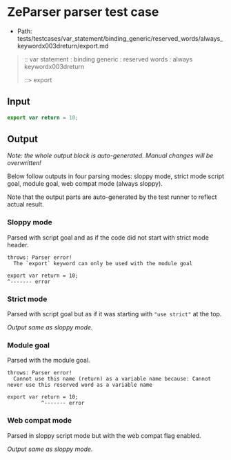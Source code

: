 # ZeParser parser test case

- Path: tests/testcases/var_statement/binding_generic/reserved_words/always_keywordx003dreturn/export.md

> :: var statement : binding generic : reserved words : always keywordx003dreturn
>
> ::> export

## Input

`````js
export var return = 10;
`````

## Output

_Note: the whole output block is auto-generated. Manual changes will be overwritten!_

Below follow outputs in four parsing modes: sloppy mode, strict mode script goal, module goal, web compat mode (always sloppy).

Note that the output parts are auto-generated by the test runner to reflect actual result.

### Sloppy mode

Parsed with script goal and as if the code did not start with strict mode header.

`````
throws: Parser error!
  The `export` keyword can only be used with the module goal

export var return = 10;
^------- error
`````

### Strict mode

Parsed with script goal but as if it was starting with `"use strict"` at the top.

_Output same as sloppy mode._

### Module goal

Parsed with the module goal.

`````
throws: Parser error!
  Cannot use this name (return) as a variable name because: Cannot never use this reserved word as a variable name

export var return = 10;
           ^------- error
`````


### Web compat mode

Parsed in sloppy script mode but with the web compat flag enabled.

_Output same as sloppy mode._
